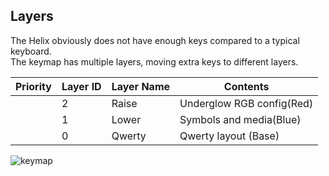 
## Layers

The Helix obviously does not have enough keys compared to a typical keyboard.  
The keymap has multiple layers, moving extra keys to different layers.

|Priority|Layer ID|Layer Name|Contents|
| ---- | ---- | --- | --- |
||2|Raise|Underglow RGB config(Red)|
||1|Lower|Symbols and media(Blue)|
||0|Qwerty|Qwerty layout (Base)|



![keymap](https://i.pinimg.com/originals/ec/36/b2/ec36b2f124c2ca3c635e38c40f7305b0.png)

